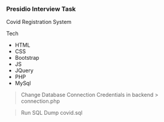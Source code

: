 ### Presidio Interview Task

Covid Registration System

Tech
* HTML
* CSS
* Bootstrap
* JS
* JQuery
* PHP
* MySql

> Change Database Connection Credentials in backend > connection.php

> Run SQL Dump covid.sql 
